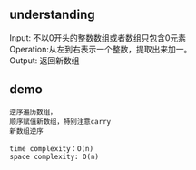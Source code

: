 ## understanding

Input: 不以0开头的整数数组或者数组只包含0元素<br>
Operation:从左到右表示一个整数，提取出来加一。<br>
Output: 返回新数组

## demo

```
逆序遍历数组，
顺序赋值新数组，特别注意carry
新数组逆序
```

```
time complexity：O(n)
space complexity: O(n)
```